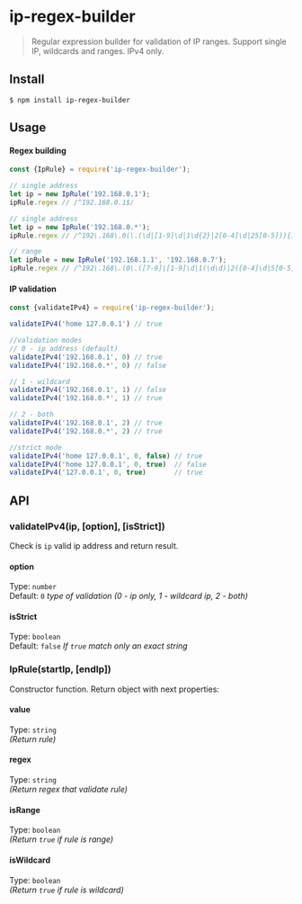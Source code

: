 # ip-regex-builder

> Regular expression builder for validation of IP ranges. Support single IP, wildcards and ranges. IPv4 only.


## Install

```
$ npm install ip-regex-builder
```

## Usage

#### Regex building
```js
const {IpRule} = require('ip-regex-builder');

// single address
let ip = new IpRule('192.168.0.1');
ipRule.regex // /^192.168.0.1$/

// single address
let ip = new IpRule('192.168.0.*');
ipRule.regex // /^192\.168\.0(\.(\d|[1-9]\d|1\d{2}|2[0-4]\d|25[0-5])){1}$/

// range
let ipRule = new IpRule('192.168.1.1', '192.168.0.7');
ipRule.regex // /^192\.168\.(0\.([7-9]|[1-9]\d|1(\d\d)|2([0-4]\d|5[0-5]))|1\.([0-1]))$/
```

#### IP validation
```js
const {validateIPv4} = require('ip-regex-builder');

validateIPv4('home 127.0.0.1') // true

//validation modes
// 0 - ip address (default)
validateIPv4('192.168.0.1', 0) // true
validateIPv4('192.168.0.*', 0) // false

// 1 - wildcard
validateIPv4('192.168.0.1', 1) // false
validateIPv4('192.168.0.*', 1) // true

// 2 - both
validateIPv4('192.168.0.1', 2) // true
validateIPv4('192.168.0.*', 2) // true

//strict mode
validateIPv4('home 127.0.0.1', 0, false) // true
validateIPv4('home 127.0.0.1', 0, true)  // false
validateIPv4('127.0.0.1', 0, true)       // true
```

## API

### validateIPv4(ip, [option], [isStrict])

Check is `ip` valid ip address and return result.

#### option

Type: `number`<br>
Default: `0` *type of validation (0 - ip only, 1 - wildcard ip, 2 - both)*

#### isStrict

Type: `boolean`<br>
Default: `false` *If `true` match only an exact string*


### IpRule(startIp, [endIp])

Constructor function. Return object with next properties:

#### value
Type: `string`<br>
*(Return rule)*

#### regex

Type: `string`<br>
*(Return regex that validate rule)*

#### isRange

Type: `boolean`<br>
*(Return `true` if rule is range)*

#### isWildcard

Type: `boolean`<br>
*(Return `true` if rule is wildcard)*
